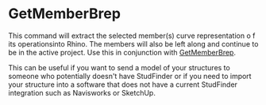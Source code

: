 # GetMemberBrep

This command will extract the selected member(s) curve representation o f its operationsinto Rhino.  The members will also be left along and continue to be in the active project. Use this in conjunction with [GetMemberBrep](GetMemberBrep.md).

This can be useful if you want to send a model of your structures to someone who potentially doesn't have StudFinder or if you need to import your structure into a software that does not have a current StudFinder integration such as Navisworks or SketchUp.